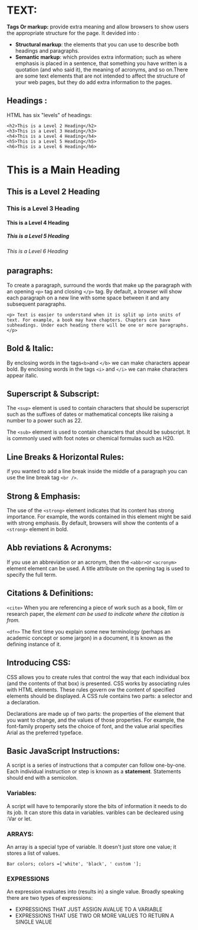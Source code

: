 # TEXT: 
**Tags Or markup:** provide extra meaning and allow browsers to show users the appropriate structure for the page.
It devided into :
* **Structural markup**: the elements that you can use to describe both headings and paragraphs.
* **Semantic markup**: which provides extra information; such as where emphasis is placed in a sentence, that something you have written is a quotation (and who said it), the meaning of acronyms, and so on.There are some text elements that are not intended to affect the structure of your web pages, but they do add extra information to the pages.

## Headings :
HTML has six "levels" of headings:

 ```<h1>This is a Main Heading</h1>
<h2>This is a Level 2 Heading</h2>
<h3>This is a Level 3 Heading</h3>
<h4>This is a Level 4 Heading</h4>
<h5>This is a Level 5 Heading</h5>
<h6>This is a Level 6 Heading</h6>
```


<h1>This is a Main Heading</h1>
<h2>This is a Level 2 Heading</h2>
<h3>This is a Level 3 Heading</h3>
<h4>This is a Level 4 Heading</h4>
<h5>This is a Level 5 Heading</h5>
<h6>This is a Level 6 Heading</h6>

## paragraphs:
To create a paragraph, surround the words that make up the paragraph with an opening `<p>` tag and closing `</p>` tag. By default, a browser will show each paragraph on a new line with some space between it and any subsequent paragraphs.

 `<p> Text is easier to understand when it is split up into units of text. For example, a book may have chapters. Chapters can have subheadings. Under each heading there will be one or more paragraphs.</p>
`

## Bold & Italic:
 By enclosing words in the tags` <b> `and `</b>` we can make characters appear bold. 
By enclosing words in the tags `<i>` and `</i>` we can make characters appear italic.

## Superscript & Subscript:
The `<sup>` element is used to contain characters that should be superscript such as the suffixes of dates or mathematical concepts like raising a number to a power such as 22.

The `<sub>` element is used to contain characters that should be subscript. It is commonly used with foot notes or chemical formulas such as H20.

## Line Breaks & Horizontal Rules:
if you wanted to add a line break inside the middle of a paragraph you can use the line break tag `<br />`.

## Strong & Emphasis:
The use of the `<strong>` element indicates that its content has strong importance. For example, the words contained in this element might be said with strong emphasis. By default, browsers will show the contents of a `<strong>` element in bold.

## Abb reviations & Acronyms:
If you use an abbreviation or an acronym, then the `<abbr>`or `<acronym>` element element can be used. A title attribute on the opening tag is used to specify the full term.

## Citations & Definitions:

`<cite>`
When you are referencing a piece of work such as a book, film or research paper, the <cite> element can be used to indicate where the citation is from.

`<dfn>`
The first time you explain some new terminology (perhaps an academic concept or some jargon) in a document, it is known as the defining instance of it.


## Introducing CSS:
CSS allows you to create rules that control the way that each individual box (and the contents of that box) is presented. CSS works by associating rules with HTML elements. These rules govern ow the content of specified elements should be displayed. A CSS rule contains two parts: a selector and a declaration.

 Declarations are made up of two parts: the properties of the element that you want to change, and the values of those properties. For example, the font-family property sets the choice of font, and the value arial specifies Arial as the preferred typeface.

 ## Basic JavaScript Instructions:
 A script is a series of instructions that a computer can follow one-by-one. Each individual instruction or step is known as a **statement**. Statements should end with a semicolon.

 ### Variables:
 A script will have to temporarily store the bits of information it needs to do its job. It can store this data in variables.
 varibles can be decleared using :Var or let.

 ### ARRAYS:
 An array is a special type of variable. It doesn't just store one value; it stores a list of values.

 `Bar colors;
colors =['white', 'black', ' custom '];`

### EXPRESSIONS
An expression evaluates into (results in) a single value. Broadly speaking there are two types of expressions: 
- EXPRESSIONS THAT JUST ASSIGN AVALUE TO A VARIABLE
- EXPRESSIONS THAT USE TWO OR MORE VALUES TO RETURN A SINGLE VALUE
